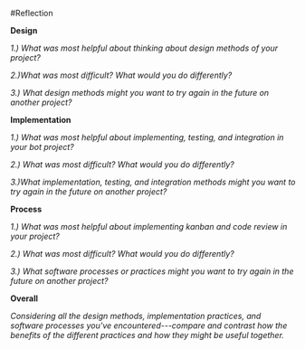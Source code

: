 #Reflection

**Design**

*1.) What was most helpful about thinking about design methods of your project?*



*2.)What was most difficult? What would you do differently?*



*3.) What design methods might you want to try again in the future on another project?*



**Implementation**

*1.) What was most helpful about implementing, testing, and integration in your bot project?*



*2.) What was most difficult? What would you do differently?*



*3.)What implementation, testing, and integration methods might you want to try again in the future on another project?*



**Process**

*1.) What was most helpful about implementing kanban and code review in your project?*



*2.) What was most difficult? What would you do differently?*



*3.) What software processes or practices might you want to try again in the future on another project?*



**Overall**

*Considering all the design methods, implementation practices, and software processes you've encountered---compare and contrast how the benefits of the different practices and how they might be useful together.*

